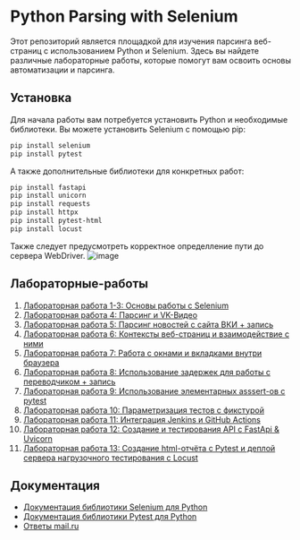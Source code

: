 # Python Parsing with Selenium

Этот репозиторий является площадкой для изучения парсинга веб-страниц с использованием Python и Selenium. Здесь вы найдете различные лабораторные работы, которые помогут вам освоить основы автоматизации и парсинга.

## Установка

Для начала работы вам потребуется установить Python и необходимые библиотеки. Вы можете установить Selenium с помощью pip:

```bash
pip install selenium
pip install pytest
```

А также дополнительные библиотеки для конкретных работ:

```bash
pip install fastapi
pip install unicorn
pip install requests
pip install httpx
pip install pytest-html
pip install locust
```

Также следует предусмотреть корректное определление пути до сервера WebDriver.
![image](https://github.com/user-attachments/assets/8c1764cd-c094-48b9-a5fd-2f7aa18940ab)

## Лабораторные-работы

1. [Лабораторная работа 1-3: Основы работы с Selenium](https://github.com/DonutsEmperor/Python-parsing-with-selenium/tree/main/lab1-3)
2. [Лабораторная работа 4: Парсинг и VK-Видео](https://github.com/DonutsEmperor/Python-parsing-with-selenium/tree/main/lab4)
3. [Лабораторная работа 5: Парсинг новостей с сайта ВКИ + запись](https://github.com/DonutsEmperor/Python-parsing-with-selenium/tree/main/lab5)
4. [Лабораторная работа 6: Контексты веб-страниц и взаимодействие с ними](https://github.com/DonutsEmperor/Python-parsing-with-selenium/tree/main/lab6)
5. [Лабораторная работа 7: Работа с окнами и вкладками внутри браузера](https://github.com/DonutsEmperor/Python-parsing-with-selenium/tree/main/lab7)
6. [Лабораторная работа 8: Использование задержек для работы с переводчиком + запись](https://github.com/DonutsEmperor/Python-parsing-with-selenium/tree/main/lab8)
7. [Лабораторная работа 9: Использование элементарных asssert-ов с pytest](https://github.com/DonutsEmperor/Python-parsing-with-selenium/tree/main/lab9)
8. [Лабораторная работа 10: Параметризация тестов с фикстурой](https://github.com/DonutsEmperor/Python-parsing-with-selenium/tree/main/lab=10)
9. [Лабораторная работа 11: Интеграция Jenkins и GitHub Actions](https://github.com/DonutsEmperor/Python-parsing-with-selenium/tree/main/lab=11)
10. [Лабораторная работа 12: Создание и тестирования API с FastApi & Uvicorn](https://github.com/DonutsEmperor/Python-parsing-with-selenium/tree/main/lab=12)
11. [Лабораторная работа 13: Создание html-отчёта с Pytest и деплой сервера нагрузочного тестирования с Locust](https://github.com/DonutsEmperor/Python-parsing-with-selenium/tree/main/lab=13)

## Документация

- [Документация библиотики Selenium для Python](https://selenium-python.readthedocs.io/)
- [Документация библиотики Pytest для Python](https://pytest-docs-ru.readthedocs.io/ru/latest/getting-started.html)
- [Ответы mail.ru](https://stackoverflow.com/search?q=%5Bpython%5D+and+%5Bselenium%5D)




